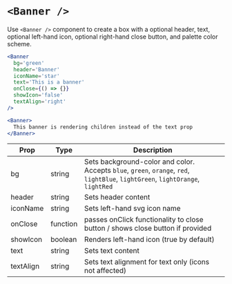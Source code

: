 # `<Banner />`

Use `<Banner />` component to create a box with a optional header, text, optional left-hand icon, optional right-hand close button, and palette color scheme.

```jsx
<Banner
  bg='green'
  header='Banner'
  iconName='star'
  text='This is a banner'
  onClose={() => {}}
  showIcon='false'
  textAlign='right'
/>

<Banner>
  This banner is rendering children instead of the text prop
</Banner>
```

Prop | Type | Description
---|---|---
bg | string | Sets background-color and color. Accepts `blue`, `green`, `orange`, `red`, `lightBlue`, `lightGreen`, `lightOrange`, `lightRed`
header | string | Sets header content
iconName | string | Sets left-hand svg icon name
onClose | function | passes onClick functionality to close button / shows close button if provided
showIcon | boolean | Renders left-hand icon (true by default)
text | string | Sets text content
textAlign | string | Sets text alignment for text only (icons not affected)
